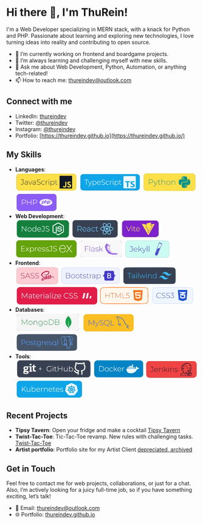 # Hi there 👋, I'm ThuRein!

I'm a Web Developer specializing in MERN stack, with a knack for Python and PHP. Passionate about learning and exploring new technologies, I love turning ideas into reality and contributing to open source.

- 🔭 I’m currently working on frontend and boardgame projects.
- 🌱 I’m always learning and challenging myself with new skills.
- 💬 Ask me about Web Development, Python, Automation, or anything tech-related!
- 📫 How to reach me: [thureindev@outlook.com](mailto:thureindev@outlook.com)

## Connect with me
- LinkedIn: [thureindev](https://www.linkedin.com/in/thureindev/)
- Twitter: [@thureindev](https://twitter.com/thureindev)
- Instagram: [@thureindev](https://www.instagram.com/thureindev/)
- Portfolio: [https://thureindev.github.io](https://thureindev.github.io/)

## My Skills
- **Languages**: <br>
  <img src="./images/javascript.png" alt="JavaScript" height="50" /> 
  <img src="./images/typescript.png" alt="TypeScript" height="50" /> 
  <img src="./images/python.png" alt="Python" height="50" /> 
  <img src="./images/php.png" alt="PHP" height="50" />
- **Web Development**: <br>
  <img src="./images/nodejs.png" alt="NodeJS" height="50" /> 
  <img src="./images/react.png" alt="React" height="50" /> 
  <img src="./images/vite.png" alt="Vite" height="50" /> 
  <img src="./images/expressjs.png" alt="ExpressJS" height="50" /> 
  <img src="./images/flask.png" alt="Flask" height="50" /> 
  <img src="./images/jekyll.png" alt="Jekyll" height="50" /> 
- **Frontend**: <br>
  <img src="./images/sass.png" alt="SASS" height="50" /> 
  <img src="./images/bootstrap.png" alt="Bootstrap" height="50" /> 
  <img src="./images/tailwind.png" alt="Tailwind" height="50" /> 
  <img src="./images/materializecss.png" alt="Materialize CSS" height="50" />
  <img src="./images/html5.png" alt="HTML5" height="50" /> 
  <img src="./images/css3.png" alt="CSS3" height="50" />
- **Databases**: <br>
  <img src="./images/mongodb.png" alt="MongoDB" height="50" /> 
  <img src="./images/mysql.png" alt="MySQL" height="50" /> 
  <img src="./images/postgresql.png" alt="PostgreSQL" height="50" />
- **Tools**: <br>
  <img src="./images/git.png" alt="Git" height="50" /> 
  <img src="./images/docker.png" alt="Docker" height="50" /> 
  <img src="./images/jenkins.png" alt="Jenkins" height="50" />
  <img src="./images/kubernetes.png" alt="Kubernetes" height="50" />

## Recent Projects
- **Tipsy Tavern**: Open your fridge and make a cocktail [Tipsy Tavern](https://thureindev.github.io/tipsy-tavern)
- **Twist-Tac-Toe**: Tic-Tac-Toe revamp. New rules with challenging tasks. [Twist-Tac-Toe](https://github.com/thureindev/twist-tac-toe-vue-fe)
- **Artist portfolio**: Portfolio site for my Artist Client [depreciated, archived](#)

## Get in Touch
Feel free to contact me for web projects, collaborations, or just for a chat. Also, I’m actively looking for a juicy full-time job, so if you have something exciting, let’s talk!
- 📧 Email: [thureindev@outlook.com](mailto:thureindev@outlook.com)
- 🌐 Portfolio: [thureindev.github.io](https://thureindev.github.io/)

